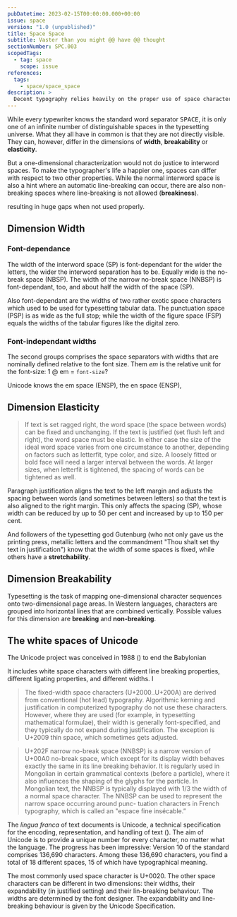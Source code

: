 ```yaml
---
pubDatetime: 2023-02-15T00:00:00.000+00:00
issue: space
version: "1.0 (unpublished)"
title: Space Space
subtitle: Vaster than you might @@ have @@ thought
sectionNumber: SPC.003
scopedTags:
  - tag: space
    scope: issue
references:
  tags:
    - space/space_space
description: >
  Decent typography relies heavily on the proper use of space characters. Neverthess, many type designers simply don't care (or know) to implement the 15 different shades of space. Even worse: The Unicode Consortium and Adobe treat typographic properties of spaces quite differently.
---
```


While every typewriter knows the standard word separator <kbd>SPACE</kbd>, it is only one of an infinite number of distinguishable spaces in the typesetting universe. What they all have in common is that they are not directly visible. They can, however, differ in the dimensions of **width**, **breakability** or **elasticity**.

But a one-dimensional characterization would not do justice to interword spaces. To make the typographer's life a happier one, spaces can differ with respect to two other properties. While the normal interword space is also a hint where an automatic line-breaking can occur, there are also non-breaking spaces where line-breaking is not allowed (**breakiness**).

resulting in huge gaps when not used properly.

## Dimension Width

### Font-dependance

The width of the interword <span class="unicode_name">space (SP)</span> is font-dependant for the wider the letters, the wider the interword separation has to be. Equally wide is the <span class="unicode_name">no-break space (NBSP)</span>. The width of the <span class="unicode_name">narrow no-break space (NNBSP)</span> is font-dependant, too, and about half the width of the <span class="unicode_name">space (SP)</span>.

Also font-dependant are the widths of two rather exotic space characters which used to be used for typesetting tabular data.
The <span class="unicode_name">punctuation space (PSP)</span> is as wide as the <span class="unicode_name">full stop</span>; while the width of the <span class="unicode_name">figure space (FSP)</span> equals the widths of the tabular figures like the <span class="unicode_name">digital zero</span>.

### Font-independant widths

The second groups comprises the space separators with widths that are nominally defined relative to the font size. Them _em_ is the relative unit for the font-size: 1 @ em = `font-size`?

Unicode knows the <span class="unicode_name">em space (ENSP)</span>, the <span class="unicode_name">en space (ENSP)</span>,

## Dimension Elasticity

> If text is set ragged right, the word space (the space between words) can be fixed and unchanging. If the text is justified (set flush left and right), the word space must be elastic. In either case the size of the ideal word space varies from one circumstance to another, depending on factors such as letterfit, type color, and size. A loosely fitted or bold face will need a larger interval between the words. At larger sizes, when letterfit is tightened, the spacing of words can be tightened as well.

  <footer><bib-ref format="full" cite-key="bringhurst__2008__elements" /></footer>

Paragraph justification aligns the text to the left margin and adjusts the spacing between words (and sometimes between letters) so that the text is also aligned to the right margin. This only affects the <span class="unicode_name">spacing (SP)</span>, whose width can be reduced by up to 50 per cent and increased by up to 150 per cent.

And followers of the typesetting god Gutenburg (who not only gave us the printing press, metallic letters and the commandment "Thou shalt set thy text in justification") know that the width of some spaces is fixed, while others have a **stretchability**.

## Dimension Breakability

Typesetting is the task of mapping one-dimensional character sequences onto two-dimensional page areas. In Western languages, characters are grouped into horizontal lines that are combined vertically. Possible values for this dimension are **breaking** and **non-breaking**.

## The white spaces of Unicode

The Unicode project was conceived in 1988 (<bib-ref key-ref="becker__1988__unicode" />) to end the Babylonian

It includes white space characters with different line breaking properties, different ligating properties, and different widths. I

> The fixed-width space characters (U+2000..U+200A) are derived from conventional (hot lead) typography. Algorithmic kerning and justification in computerized typography do not use these characters. However, where they are used (for example, in typesetting mathematical formulae), their width is generally font-specified, and they typically do not expand during justification. The exception is U+2009 thin space, which sometimes gets adjusted.

  <footer><bib-ref format="full" cite-key="unicodeconsortium__2020__unicode"  location="268f"/></footer>

> U+202F narrow no-break space (NNBSP) is a narrow version of U+00A0 no-break space, which except for its display width behaves exactly the same in its line breaking behavior. It is regularly used in Mongolian in certain grammatical contexts (before a particle), where it also influences the shaping of the glyphs for the particle. In Mongolian text, the NNBSP is typically displayed with 1/3 the width of a normal space character. The NNBSP can be used to represent the narrow space occurring around punc- tuation characters in French typography, which is called an "espace fine insécable.”

  <footer><bib-ref format="full" cite-key="unicodeconsortium__2020__unicode"  location="269"/></footer>

The _lingua franca_ of text documents is Unicode, a technical specification for the encoding, representation, and handling of text (<bib-ref cite-key="unicodeconsortium__2020__unicodea" />). The aim of Unicode is to provide a unique number for every character, no matter what the language. The progress has been impressive: Version 10 of the standard comprises 136,690 characters. Among these 136,690 characters, you find a total of 18 different spaces, 15 of which have typographical meaning.

The most commonly used space character is U+0020. The other space characters can be different in two dimensions: their widths, their expandability (in justified setting) and their lin-breaking behaviour. The widths are determined by the font designer. The expandability and line-breaking behaviour is given by the Unicode Specification.

<WhiteSpaceDB />
